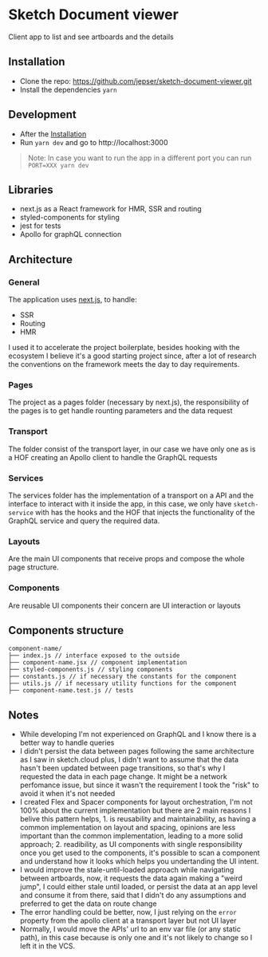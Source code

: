 # Sketch Document viewer

Client app to list and see artboards and the details

## Installation

- Clone the repo: https://github.com/jepser/sketch-document-viewer.git
- Install the dependencies `yarn`

## Development

- After the [Installation](#installation)
- Run `yarn dev` and go to http://localhost:3000

> Note: In case you want to run the app in a different port you can run `PORT=XXX yarn dev`

## Libraries

- next.js as a React framework for HMR, SSR and routing
- styled-components for styling
- jest for tests
- Apollo for graphQL connection

## Architecture

### General
The application uses [next.js](https://nextjs.org/), to handle:
- SSR
- Routing
- HMR

I used it to accelerate the project boilerplate, besides hooking with the ecosystem I believe it's a good starting project since, after a lot of research the conventions on the framework meets the day to day requirements.

### Pages
The project as a pages folder (necessary by next.js), the responsibility of the pages is to get handle rounting parameters and the data request

### Transport
The folder consist of the transport layer, in our case we have only one as is a HOF creating an Apollo client to handle the GraphQL requests

### Services
The services folder has the implementation of a transport on a API and the interface to interact with it inside the app, in this case, we only have `sketch-service` with has the hooks and the HOF that injects the functionality of the GraphQL service and query the required data.

### Layouts
Are the main UI components that receive props and compose the whole page structure.

### Components
Are reusable UI components their concern are UI interaction or layouts

## Components structure
```
component-name/
├── index.js // interface exposed to the outside
├── component-name.jsx // component implementation
├── styled-components.js // styling components
├── constants.js // if necessary the constants for the component
├── utils.js // if necessary utility functions for the component
├── component-name.test.js // tests
```

## Notes
- While developing I'm not experienced on GraphQL and I know there is a better way to handle queries
- I didn't persist the data between pages following the same architecture as I saw in sketch.cloud plus, I didn't want to assume that the data hasn't been updated between page transitions, so that's why I requested the data in each page change. It might be a network perfomance issue, but since it wasn't the requirement I took the "risk" to avoid it when it's not needed
- I created Flex and Spacer components for layout orchestration, I'm not 100% about the current implementation but there are 2 main reasons I belive this pattern helps, 1. is reusability and maintainability, as having a common implementation on layout and spacing, opinions are less important than the common implementation, leading to a more solid approach; 2. readibility, as UI components with single responsibility once you get used to the components, it's possible to scan a component and understand how it looks which helps you undertanding the UI intent.
- I would improve the stale-until-loaded approach while navigating between artboards, now, it requests the data again making a "weird jump", I could either stale until loaded, or persist the data at an app level and consume it from there, said that I didn't do any assumptions and preferred to get the data on route change
- The error handling could be better, now, I just relying on the `error` property from the apollo client at a transport layer but not UI layer
- Normally, I would move the APIs' url to an env var file (or any static path), in this case because is only one and it's not likely to change so I left it in the VCS.
